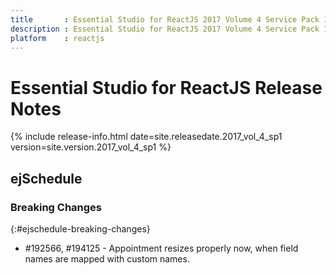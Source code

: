 ```yaml
---
title 		: Essential Studio for ReactJS 2017 Volume 4 Service Pack 1 Release Notes
description : Essential Studio for ReactJS 2017 Volume 4 Service Pack 1 Release Notes
platform 	: reactjs
---
```


# Essential Studio for ReactJS Release Notes

{% include release-info.html date=site.releasedate.2017_vol_4_sp1 version=site.version.2017_vol_4_sp1 %} 



## ejSchedule

### Breaking Changes
{:#ejschedule-breaking-changes}
* \#192566, \#194125 - Appointment resizes properly now, when field names are mapped with custom names.




